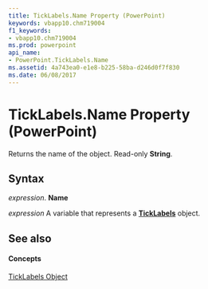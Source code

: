 ```yaml
---
title: TickLabels.Name Property (PowerPoint)
keywords: vbapp10.chm719004
f1_keywords:
- vbapp10.chm719004
ms.prod: powerpoint
api_name:
- PowerPoint.TickLabels.Name
ms.assetid: 4a743ea0-e1e8-b225-58ba-d246d0f7f830
ms.date: 06/08/2017
---
```



# TickLabels.Name Property (PowerPoint)

Returns the name of the object. Read-only  **String**.


## Syntax

 _expression_. **Name**

 _expression_ A variable that represents a **[TickLabels](PowerPoint.TickLabels.md)** object.


## See also


#### Concepts


[TickLabels Object](PowerPoint.TickLabels.md)


